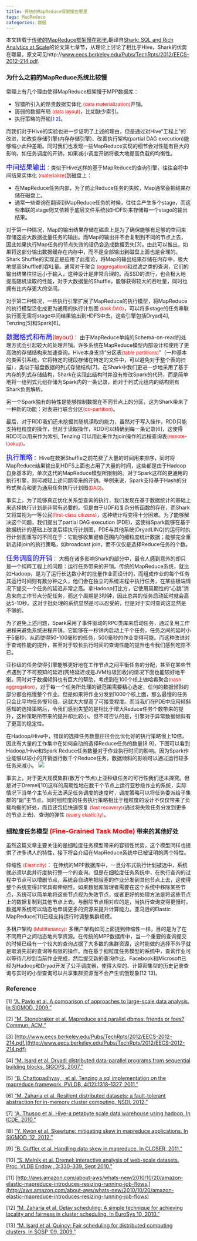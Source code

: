 ```yaml
---
title: 传统的MapReduce框架慢在哪里
tags: MapReduce
categories: 数据
---
```


本文转载于[传统的MapReduce框架慢在那里](http://jerryshao.me/2013/04/15/%E4%BC%A0%E7%BB%9F%E7%9A%84MapReduce%E6%A1%86%E6%9E%B6%E6%85%A2%E5%9C%A8%E5%93%AA%E9%87%8C/),翻译自[Shark: SQL and Rich Analytics at Scale](http://shark.cs.berkeley.edu/)的论文第七章节，从理论上讨论了相比于Hive，Shark的优势在哪里，原文可见http://www.eecs.berkeley.edu/Pubs/TechRpts/2012/EECS-2012-214.pdf.

### 为什么之前的MapReduce系统比较慢
常理上有几个理由使得MapReduce框架慢于MPP数据库：

* 容错所引入的昂贵数据实体化 <font color=red size=2>(data materialization)</font>开销。
* 孱弱的数据布局 <font color=red size=2>(data layout)</font>，比如缺少索引。
* 执行策略的开销<font color=blue size=2>[1 2]</font>。

而我们对于Hive的实验也进一步证明了上述的理由，但是通过对Hive“工程上”的改进，如改变存储引擎(内存存储引擎)、改善执行架构(partial DAG execution)能够缩小此种差距。同时我们也发现一些MapReduce实现的细节会对性能有巨大的影响，如任务调度的开销，如果减小调度开销将极大地提高负载的均衡性。

<font color=blue size=4>中间结果输出</font>：类似于Hive这样的基于MapReduce的查询引擎，往往会将中间结果实体化 <font color=red size=2>(materialize)</font>到磁盘上：

* 在MapReduce任务内部，为了防止Reduce任务的失败，Map通常会把结果存储在磁盘上。
* 通常一些查询在翻译到MapReduce任务的时候，往往会产生多个stage，而这些串联的stage则又依赖于底层文件系统(如HDFS)来存储每一个stage的输出结果。

对于第一种情况，Map的输出结果存储在磁盘上是为了确保能够有足够的空间来存储这些大数据批量任务的输出。而Map的输出并不会复制到不同的节点上去，因此如果执行Map任务的节点失效的话仍会造成数据丢失[3]。由此可以推出，如果将这部分输出数据缓存在内存中，而不是全部输出到磁盘上面也是合理的。Shark Shuffle的实现正是应用了此推论，将Map的输出结果存储在内存中，极大地提高Shuffle的吞吐量。通常对于聚合 <font color=red size=2>(aggregation)</font>和过滤之类的查询，它们的输出结果往往远小于输入，这种设计是非常合理的。而SSD的流行，也会极大地提高随机读取的性能，对于大数据量的Shuffle，能够获得较大的吞吐量，同时也拥有比内存更大的空间。

<!-- More -->

对于第二种情况，一些执行引擎扩展了MapReduce的执行模型，将MapReduce的执行模型泛化成更为通用的执行计划图 <font color=red size=2>(task DAG)</font>，可以将多stage的任务串联执行而无需将stage中间结果输出到HDFS中去，这些引擎包括Dryad[4], Tenzing[5]和Spark[6]。

<font color=blue size=4>数据格式和布局</font><font color=red size=3>(layout)</font>： 由于MapReduce单纯的Schema-on-read的处理方式会引起较大的处理开销，许多系统在MapReduce模型内部设计和使用了更高效的存储结构来加速查询。Hive本身支持“分区表<font color=red size=2>(table partitions)</font>”（一种基本的类索引系统，它将特定的键段存储在特定的文件中，可以避免对于整个表的扫描），类似于磁盘数据的列式存储结构[7]。在Shark中我们更进一步地采用了基于内存的列式存储结构，Shark在实现此结构时并没有修改Spark的代码，而是简单地将一组列式元组存储为Spark内的一条记录，而对于列式元组内的结构则有Shark负责解析。

另一个Spark独有的特性是能够控制数据在不同节点上的分区，这为Shark带来了一种新的功能：对表进行联合分区<font color=red size=2>(co-partition)</font>。

最后，对于RDD我们还未挖掘其随机读取的能力，虽然对于写入操作，RDD只能支持粗粒度的操作，但对于读取操作，RDD可以精确到每一条记录[6]，这使得RDD可以用来作为索引, Tenzing 可以用此来作为join操作的远程查询表<font color=red size=2>(remote-lookup)</font>。

<font color=blue size=4>执行策略</font>： Hive在数据Shuffle之前花费了大量的时间用来排序，同时将MapReduce结果输出到HDFS上面也占用了大量的时间，这些都是由于Hadoop自身基本的，单次迭代的MapReduce模型所限制的。对于Spark这样的更通用的执行引擎，则可减轻上述问题带来的开销。举例来说，Spark支持基于Hash的分布式聚合和更为通用任务执行计划图<font color=red size=2>(DAG)</font>。

事实上，为了能够真正优化关系型查询的执行，我们发现在基于数据统计的基础上来选择执行计划是非常有必要的。但是由于UDF和复杂分析函数的存在，而Shark又将其视为一等公民<font color=red size=2>(first-class citizens)</font>，这种统计将变得十分困难。为了能够解决这个问题，我们提出了partial DAG execution (PDE)，这使得Spark能够在基于数据统计的基础上改变后续执行计划图，PDE与其他系统(DryadLINQ)的运行时执行计划图重写的不同在于：它能够收集键值范围内的细粒度统计数据；能够完全重新选择join的执行策略，如broadcast join，而不仅仅是选择Reduce任务的个数。

<font color=blue size=4>任务调度的开销</font>： 大概在诸多影响Shark的部分中，最令人感到意外的却只是一个纯粹工程上的问题：运行任务带来的开销。传统的MapReduce系统，就比如Hadoop，是为了运行长达数小时的批量作业而设计的，而组成作业的每个任务其运行时间则有数分钟之久，他们会在独立的系统进程中执行任务，在某些极端情况下提交一个任务的延迟非常之高。拿Hadoop打比方，它使用周期性的“心跳”消息来向工作节点分配任务，而这个周期是3秒钟，因此总共的任务启动延时就会高达5-10秒。这对于批处理的系统显然是可以忍受的，但是对于实时查询这显然是不够的。

为了避免上述问题，Spark采用了事件驱动的RPC类库来启动任务，通过复用工作进程来避免系统进程开销。它能够在一秒钟内启动上千个任务，任务之间的延时小于5毫秒，从而使得50-100毫秒的任务，500毫秒的作业变得可能。而这种改进对于查询性能的提升，甚至对于较长执行时间的查询性能的提升也令我们感到吃惊不已。

亚秒级的任务使得引擎能够更好地在工作节点之间平衡任务的分配，甚至在某些节点遇到了不可预知的延迟(网络延迟或是JVM垃圾回收)的情况下面也能较好地平衡。同时对于数据倾斜也有巨大的帮助，考虑到在100个核上做哈希聚合<font color=red size=2>(hash aggregation)</font>，对于每一个任务所处理的键范围需要精心选定，任何的数据倾斜的部分都会拖慢整个作业。但是如果将作业分发到1000个核上面，那么最慢的任务只会比平均任务慢10倍，这就大大提高了可接受程度。而当我们在PDE中应用倾斜感知的选择策略后，令我们感到失望的是相比于增大Reduce任务个数带来的提升，这种策略所带来的提升却比较小。但不可否认的是，引擎对于异常数据倾斜有了更高的稳定性。

在Hadoop/Hive中，错误的选择任务数量往往会比优化好的执行策略慢上10倍，因此有大量的工作集中在如何自动的选择Reduce任务的数量[8 9]，下图可以看到Hadoop/Hive和Spark Reduce任务数量对于作业执行时间的影响。因为Spark作业能够以较小的开销运行数千个Reduce任务，数据倾斜的影响可以通过运行较多任务来减小。
![](https://hexo-1256892004.cos.ap-beijing.myqcloud.com/why-MR-slow/tasks.png)

事实上，对于更大规模集群(数万个节点)上亚秒级任务的可行性我们还未探究。但是对于Dremel[10]这样的周期性地在数千个节点上运行亚秒级作业的系统，实际情况下当单个主节点无法满足任务调度的速度时，调度策略可以将任务委派给子集群的“副”主节点。同时细粒度的任务执行策略相比于粗粒度的设计不仅仅带来了负载均衡的好处，而且还包括快速恢复 <font color=red size=2>(fast recovery)</font>(通过将失败任务分发到更多的节点上去)、查询的弹性 <font color=red size=2>(query elasticity)</font>。

### 细粒度任务模型 <font color=red size=4>(Fine-Grained Task Modle)</font> 带来的其他好处
虽然这篇文章主要关注的是细粒度任务模型带来的容错性优势，这个模型同样也提供了许多诱人的特性，接下将会介绍在MapReduce系统中已被证明的两个特性。

伸缩性 <font color=red size=2>(Elasticity)</font>： 在传统的MPP数据库中，一旦分布式执行计划被选中，系统就必须以此并行度执行整一个的查询。但是在细粒度任务系统中，在执行查询的过程中节点可以增删节点，系统会自动地把阻塞的作业分发到其他节点上去，这使得整个系统变得非常具有伸缩性。如果数据库管理者需要在这个系统中移除某些节点，系统可以简单地将这些节点视为失效节点，或者更好的处理方法是将这些节点上的数据复制到其他节点上去。与删除节点相对应的是，当执行查询变得更慢时，数据库系统可以动态地申请更多的资源来提升计算能力。亚马逊的Elastic MapReduce[11]已经支持运行时调整集群规模。

多租户架构 <font color=red size=2>(Multitenancy)</font>: 多租户架构如同上面提到伸缩性一样，目的是为了在不同用户之间动态地共享资源。在传统的MPP数据库中，当一个重要的查询提交的时候已经有一个较大的查询占据了大多数的集群资源，这时能做的选择不外乎就是取消先前的查询等有限的操作。而在基于细粒度任务模型的系统中，查询作业可以等待几秒到当前作业完成，然后提交新的查询作业。Facebook和Microsoft已经为Hadoop和Dryad开发了公平调度器，使得大型的、计算密集型的历史记录查询与实时的小型查询可以共享集群资源而不会产生饥饿现象[12 13]。

### Reference
[1] [“A. Pavlo et al. A comparison of approaches to large-scale data analysis. In SIGMOD, 2009.”](http://www.cse.nd.edu/~dthain/courses/cse598z/spring2010/benchmarks-sigmod09.pdf)

[2] [“M. Stonebraker et al. Mapreduce and parallel dbmss: friends or foes? Commun. ACM.”](http://cs.brown.edu/~pavlo/presentations/mapreduce-pavlo09.pdf)

[3] [http://www.eecs.berkeley.edu/Pubs/TechRpts/2012/EECS-2012-214.pdf.](http://www.eecs.berkeley.edu/Pubs/TechRpts/2012/EECS-2012-214.pdf)

[4] [“M. Isard et al. Dryad: distributed data-parallel programs from sequential building blocks. SIGOPS, 2007.”](https://www.cs.cmu.edu/afs/cs.cmu.edu/Web/People/15712/papers/isard07.pdf)

[5] [“B. Chattopadhyay, , et al. Tenzing a sql implementation on the mapreduce framework. PVLDB, 4(12):1318–1327, 2011.”](http://static.googleusercontent.com/external_content/untrusted_dlcp/research.google.com/zh-CN//pubs/archive/37200.pdf)

[6] [“M. Zaharia et al. Resilient distributed datasets: a fault-tolerant abstraction for in-memory cluster computing. NSDI, 2012.”](http://www.cs.berkeley.edu/~matei/papers/2011/tr_spark.pdf)

[7] [“A. Thusoo et al. Hive-a petabyte scale data warehouse using hadoop. In ICDE, 2010.”](http://www.facebook.com/note.php?note_id=89508453919)

[8] [“Y. Kwon et al. Skewtune: mitigating skew in mapreduce applications. In SIGMOD ’12, 2012.”](http://nuage.cs.washington.edu/pubs/sigmod2012-kwon-correct.pdf)

[9] [“B. Guffler et al. Handling data skew in mapreduce. In CLOSER, 2011.”](http://www-db.in.tum.de/research/publications/conferences/closer2011-100.pdf)

[10] [“S. Melnik et al. Dremel: interactive analysis of web-scale datasets. Proc. VLDB Endow., 3:330–339, Sept 2010.”](http://static.googleusercontent.com/external_content/untrusted_dlcp/research.google.com/zh-CN//pubs/archive/36632.pdf)

[11] [http://aws.amazon.com/about-aws/whats-new/2010/10/20/amazon-elastic-mapreduce-introduces-resizing-running-job-flows.](http://aws.amazon.com/about-aws/whats-new/2010/10/20/amazon-elastic-mapreduce-introduces-resizing-running-job-flows)

[12] [“M. Zaharia et al. Delay scheduling: A simple technique for achieving locality and fairness in cluster scheduling. In EuroSys 10, 2010.”](http://www.cs.berkeley.edu/~matei/papers/2010/eurosys_delay_scheduling.pdf)

[13] [“M. Isard et al. Quincy: Fair scheduling for distributed computing clusters. In SOSP ’09, 2009.”](http://www.sigops.org/sosp/sosp09/papers/isard-sosp09.pdf)
